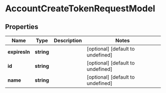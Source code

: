 # AccountCreateTokenRequestModel

## Properties

Name | Type | Description | Notes
------------ | ------------- | ------------- | -------------
**expiresIn** | **string** |  | [optional] [default to undefined]
**id** | **string** |  | [optional] [default to undefined]
**name** | **string** |  | [optional] [default to undefined]


